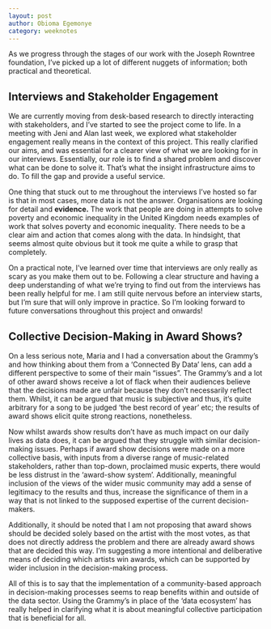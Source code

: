 ```yaml
---
layout: post
author: Obioma Egemonye
category: weeknotes
---
```

As we progress through the stages of our work with the Joseph Rowntree foundation, I’ve picked up a lot of different nuggets of information; both practical and theoretical.

<!--more-->

## Interviews and Stakeholder Engagement

We are currently moving from desk-based research to directly interacting with stakeholders, and I’ve started to see the project come to life. In a meeting with Jeni and Alan last week, we explored what stakeholder engagement really means in the context of this project. This really clarified our aims, and was essential for a clearer view of what we are looking for in our interviews. Essentially, our role is to find a shared problem and discover what can be done to solve it. That’s what the insight infrastructure aims to do. To fill the gap and provide a useful service.

One thing that stuck out to me throughout the interviews I’ve hosted so far is that in most cases, more data is not the answer. Organisations are looking for detail and **evidence.** The work that people are doing in attempts to solve poverty and economic inequality in the United Kingdom needs examples of work that solves poverty and economic inequality. There needs to be a clear aim and action that comes along with the data. In hindsight, that seems almost quite obvious but it took me quite a while to grasp that completely.

On a practical note, I’ve learned over time that interviews are only really as scary as you make them out to be. Following a clear structure and having a deep understanding of what we’re trying to find out from the interviews has been really helpful for me. I am still quite nervous before an interview starts, but I’m sure that will only improve in practice. So I’m looking forward to future conversations throughout this project and onwards!

## Collective Decision-Making in Award Shows?

On a less serious note, Maria and I had a conversation about the Grammy’s and how thinking about them from a ‘Connected By Data’ lens, can add a different perspective to some of their main “issues”. The Grammy’s and a lot of other award shows receive a lot of flack when their audiences believe that the decisions made are unfair because they don’t necessarily reflect them. Whilst, it can be argued that music is subjective and thus, it’s quite arbitrary for a song to be judged ‘the best record of year’ etc; the results of award shows elicit quite strong reactions, nonetheless. 

Now whilst awards show results don’t have as much impact on our daily lives as data does, it can be argued that they struggle with similar decision-making issues. Perhaps if award show decisions were made on a more collective basis, with inputs from a diverse range of music-related stakeholders, rather than top-down, proclaimed music experts, there would be less distrust in the ‘award-show system’. Additionally, meaningful inclusion of the views of the wider music community may add a sense of legitimacy to the results and thus, increase the significance of them in a way that is not linked to the supposed expertise of the current decision-makers. 

Additionally, it should be noted that I am not proposing that award shows should be decided solely based on the artist with the most votes, as that does not directly address the problem and there are already award shows that are decided this way. I’m suggesting a more intentional and deliberative means of deciding which artists win awards, which can be supported by wider inclusion in the decision-making process.

All of this is to say that the implementation of a community-based approach in decision-making processes seems to reap benefits within and outside of the data sector. Using the Grammy’s in place of the ‘data ecosystem’ has really helped in clarifying what it is about meaningful collective participation that is beneficial for all.
